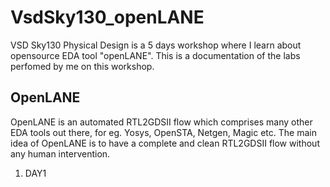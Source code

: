 # VsdSky130_openLANE
VSD Sky130 Physical Design is a 5 days workshop where I learn about opensource EDA tool "openLANE". This is a documentation of the labs perfomed by me on this workshop.
## OpenLANE
OpenLANE is an automated RTL2GDSII flow which comprises many other EDA tools out there, for eg. Yosys, OpenSTA, Netgen, Magic etc. The main idea of OpenLANE is to have a complete and clean RTL2GDSII flow without any human intervention.
1. DAY1
